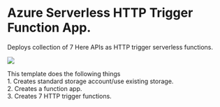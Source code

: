 # Azure Serverless HTTP Trigger Function App.

Deploys collection of 7 Here APIs as  HTTP trigger serverless functions.

 <a href="https://portal.azure.com/#create/Microsoft.Template/uri/https%3A%2F%2Fraw.githubusercontent.com%2Fheremaps%2Fhere-azure-serverless%2Fmaster%2FarmTemplates%2F100-hlsARMTemplateServerlessFunctions%2Fazuredeploy.json" target="_blank">
    <img src="http://azuredeploy.net/deploybutton.png"/>
</a>

This template does the following things   
	1. Creates standard storage account/use existing storage.   
	2. Creates a function app.   
	3. Creates 7 HTTP trigger functions.  



